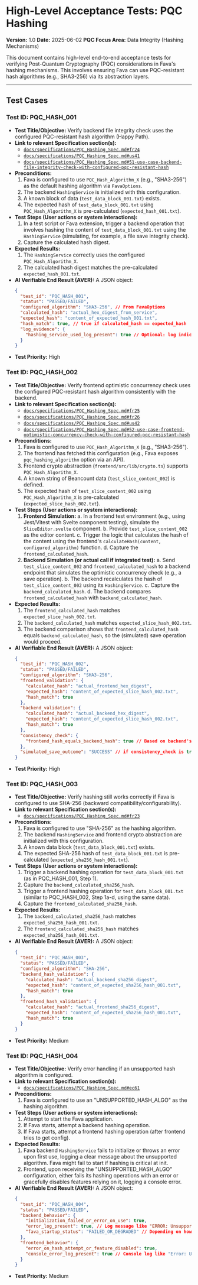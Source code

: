 # High-Level Acceptance Tests: PQC Hashing

**Version:** 1.0
**Date:** 2025-06-02
**PQC Focus Area:** Data Integrity (Hashing Mechanisms)

This document contains high-level end-to-end acceptance tests for verifying Post-Quantum Cryptography (PQC) considerations in Fava's hashing mechanisms. This involves ensuring Fava can use PQC-resistant hash algorithms (e.g., SHA3-256) via its abstraction layers.

---

## Test Cases

### Test ID: PQC_HASH_001
*   **Test Title/Objective:** Verify backend file integrity check uses the configured PQC-resistant hash algorithm (Happy Path).
*   **Link to relevant Specification section(s):**
    *   [`docs/specifications/PQC_Hashing_Spec.md#fr24`](../../../docs/specifications/PQC_Hashing_Spec.md#fr24)
    *   [`docs/specifications/PQC_Hashing_Spec.md#us41`](../../../docs/specifications/PQC_Hashing_Spec.md#us41)
    *   [`docs/specifications/PQC_Hashing_Spec.md#51-use-case-backend-file-integrity-check-with-configured-pqc-resistant-hash`](../../../docs/specifications/PQC_Hashing_Spec.md#51-use-case-backend-file-integrity-check-with-configured-pqc-resistant-hash)
*   **Preconditions:**
    1.  Fava is configured to use `PQC_Hash_Algorithm_X` (e.g., "SHA3-256") as the default hashing algorithm via `FavaOptions`.
    2.  The backend `HashingService` is initialized with this configuration.
    3.  A known block of data (`test_data_block_001.txt`) exists.
    4.  The expected hash of `test_data_block_001.txt` using `PQC_Hash_Algorithm_X` is pre-calculated (`expected_hash_001.txt`).
*   **Test Steps (User actions or system interactions):**
    1.  In a test script or Fava extension, trigger a backend operation that involves hashing the content of `test_data_block_001.txt` using the `HashingService` (simulating, for example, a file save integrity check).
    2.  Capture the calculated hash digest.
*   **Expected Results:**
    1.  The `HashingService` correctly uses the configured `PQC_Hash_Algorithm_X`.
    2.  The calculated hash digest matches the pre-calculated `expected_hash_001.txt`.
*   **AI Verifiable End Result (AVER):**
    A JSON object:
    ```json
    {
      "test_id": "PQC_HASH_001",
      "status": "PASSED/FAILED",
      "configured_algorithm": "SHA3-256", // From FavaOptions
      "calculated_hash": "actual_hex_digest_from_service",
      "expected_hash": "content_of_expected_hash_001.txt",
      "hash_match": true, // true if calculated_hash == expected_hash
      "log_evidence": {
        "hashing_service_used_log_present": true // Optional: log indicating which hash service impl was used
      }
    }
    ```
*   **Test Priority:** High

### Test ID: PQC_HASH_002
*   **Test Title/Objective:** Verify frontend optimistic concurrency check uses the configured PQC-resistant hash algorithm consistently with the backend.
*   **Link to relevant Specification section(s):**
    *   [`docs/specifications/PQC_Hashing_Spec.md#fr25`](../../../docs/specifications/PQC_Hashing_Spec.md#fr25)
    *   [`docs/specifications/PQC_Hashing_Spec.md#fr26`](../../../docs/specifications/PQC_Hashing_Spec.md#fr26)
    *   [`docs/specifications/PQC_Hashing_Spec.md#us42`](../../../docs/specifications/PQC_Hashing_Spec.md#us42)
    *   [`docs/specifications/PQC_Hashing_Spec.md#52-use-case-frontend-optimistic-concurrency-check-with-configured-pqc-resistant-hash`](../../../docs/specifications/PQC_Hashing_Spec.md#52-use-case-frontend-optimistic-concurrency-check-with-configured-pqc-resistant-hash)
*   **Preconditions:**
    1.  Fava is configured to use `PQC_Hash_Algorithm_X` (e.g., "SHA3-256").
    2.  The frontend has fetched this configuration (e.g., Fava exposes `pqc_hashing_algorithm` option via an API).
    3.  Frontend crypto abstraction (`frontend/src/lib/crypto.ts`) supports `PQC_Hash_Algorithm_X`.
    4.  A known string of Beancount data (`test_slice_content_002`) is defined.
    5.  The expected hash of `test_slice_content_002` using `PQC_Hash_Algorithm_X` is pre-calculated (`expected_slice_hash_002.txt`).
*   **Test Steps (User actions or system interactions):**
    1.  **Frontend Simulation:**
        a.  In a frontend test environment (e.g., using Jest/Vitest with Svelte component testing), simulate the `SliceEditor.svelte` component.
        b.  Provide `test_slice_content_002` as the editor content.
        c.  Trigger the logic that calculates the hash of the content using the frontend's `calculateHash(content, configured_algorithm)` function.
        d.  Capture the `frontend_calculated_hash`.
    2.  **Backend Simulation (or actual call if integrated test):**
        a.  Send `test_slice_content_002` and `frontend_calculated_hash` to a backend endpoint that simulates the optimistic concurrency check (e.g., a save operation).
        b.  The backend recalculates the hash of `test_slice_content_002` using its `HashingService`.
        c.  Capture the `backend_calculated_hash`.
        d.  The backend compares `frontend_calculated_hash` with `backend_calculated_hash`.
*   **Expected Results:**
    1.  The `frontend_calculated_hash` matches `expected_slice_hash_002.txt`.
    2.  The `backend_calculated_hash` matches `expected_slice_hash_002.txt`.
    3.  The backend comparison shows that `frontend_calculated_hash` equals `backend_calculated_hash`, so the (simulated) save operation would proceed.
*   **AI Verifiable End Result (AVER):**
    A JSON object:
    ```json
    {
      "test_id": "PQC_HASH_002",
      "status": "PASSED/FAILED",
      "configured_algorithm": "SHA3-256",
      "frontend_validation": {
        "calculated_hash": "actual_frontend_hex_digest",
        "expected_hash": "content_of_expected_slice_hash_002.txt",
        "hash_match": true
      },
      "backend_validation": {
        "calculated_hash": "actual_backend_hex_digest",
        "expected_hash": "content_of_expected_slice_hash_002.txt",
        "hash_match": true
      },
      "consistency_check": {
        "frontend_hash_equals_backend_hash": true // Based on backend's comparison result
      },
      "simulated_save_outcome": "SUCCESS" // if consistency_check is true
    }
    ```
*   **Test Priority:** High

### Test ID: PQC_HASH_003
*   **Test Title/Objective:** Verify hashing still works correctly if Fava is configured to use SHA-256 (backward compatibility/configurability).
*   **Link to relevant Specification section(s):**
    *   [`docs/specifications/PQC_Hashing_Spec.md#fr23`](../../../docs/specifications/PQC_Hashing_Spec.md#fr23)
*   **Preconditions:**
    1.  Fava is configured to use "SHA-256" as the hashing algorithm.
    2.  The backend `HashingService` and frontend crypto abstraction are initialized with this configuration.
    3.  A known data block (`test_data_block_001.txt`) exists.
    4.  The expected SHA-256 hash of `test_data_block_001.txt` is pre-calculated (`expected_sha256_hash_001.txt`).
*   **Test Steps (User actions or system interactions):**
    1.  Trigger a backend hashing operation for `test_data_block_001.txt` (as in PQC_HASH_001, Step 1).
    2.  Capture the `backend_calculated_sha256_hash`.
    3.  Trigger a frontend hashing operation for `test_data_block_001.txt` (similar to PQC_HASH_002, Step 1a-d, using the same data).
    4.  Capture the `frontend_calculated_sha256_hash`.
*   **Expected Results:**
    1.  The `backend_calculated_sha256_hash` matches `expected_sha256_hash_001.txt`.
    2.  The `frontend_calculated_sha256_hash` matches `expected_sha256_hash_001.txt`.
*   **AI Verifiable End Result (AVER):**
    A JSON object:
    ```json
    {
      "test_id": "PQC_HASH_003",
      "status": "PASSED/FAILED",
      "configured_algorithm": "SHA-256",
      "backend_hash_validation": {
        "calculated_hash": "actual_backend_sha256_digest",
        "expected_hash": "content_of_expected_sha256_hash_001.txt",
        "hash_match": true
      },
      "frontend_hash_validation": {
        "calculated_hash": "actual_frontend_sha256_digest",
        "expected_hash": "content_of_expected_sha256_hash_001.txt",
        "hash_match": true
      }
    }
    ```
*   **Test Priority:** Medium

### Test ID: PQC_HASH_004
*   **Test Title/Objective:** Verify error handling if an unsupported hash algorithm is configured.
*   **Link to relevant Specification section(s):**
    *   [`docs/specifications/PQC_Hashing_Spec.md#ec61`](../../../docs/specifications/PQC_Hashing_Spec.md#ec61)
*   **Preconditions:**
    1.  Fava is configured to use an "UNSUPPORTED_HASH_ALGO" as the hashing algorithm.
*   **Test Steps (User actions or system interactions):**
    1.  Attempt to start the Fava application.
    2.  If Fava starts, attempt a backend hashing operation.
    3.  If Fava starts, attempt a frontend hashing operation (after frontend tries to get config).
*   **Expected Results:**
    1.  Fava backend `HashingService` fails to initialize or throws an error upon first use, logging a clear message about the unsupported algorithm. Fava might fail to start if hashing is critical at init.
    2.  Frontend, upon receiving the "UNSUPPORTED_HASH_ALGO" configuration, either fails its hashing operations with an error or gracefully disables features relying on it, logging a console error.
*   **AI Verifiable End Result (AVER):**
    A JSON object:
    ```json
    {
      "test_id": "PQC_HASH_004",
      "status": "PASSED/FAILED",
      "backend_behavior": {
        "initialization_failed_or_error_on_use": true,
        "error_log_present": true, // Log message like "ERROR: Unsupported hash algorithm configured: UNSUPPORTED_HASH_ALGO"
        "fava_startup_status": "FAILED_OR_DEGRADED" // Depending on how critical hashing init is
      },
      "frontend_behavior": {
        "error_on_hash_attempt_or_feature_disabled": true,
        "console_error_log_present": true // Console log like "Error: Unsupported hash algorithm configured by backend: UNSUPPORTED_HASH_ALGO"
      }
    }
    ```
*   **Test Priority:** Medium